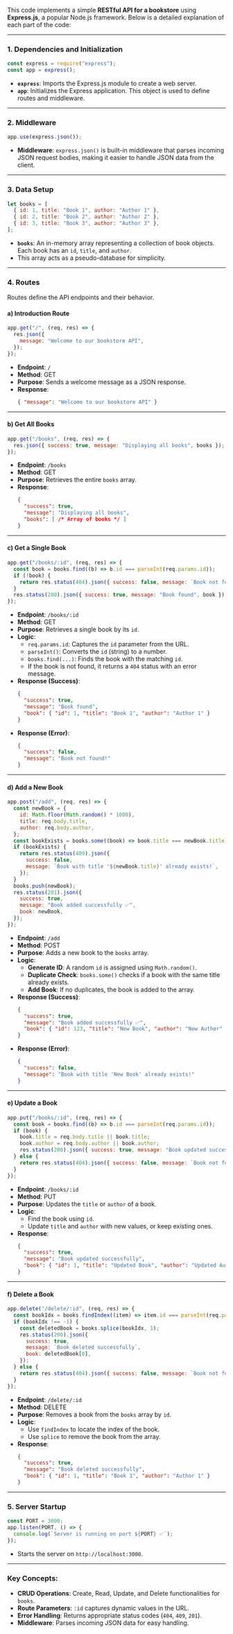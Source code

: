 This code implements a simple **RESTful API for a bookstore** using **Express.js**, a popular Node.js framework. Below is a detailed explanation of each part of the code:

---

### 1. **Dependencies and Initialization**
```javascript
const express = require("express");
const app = express();
```
- **`express`**: Imports the Express.js module to create a web server.
- **`app`**: Initializes the Express application. This object is used to define routes and middleware.

---

### 2. **Middleware**
```javascript
app.use(express.json());
```
- **Middleware**: `express.json()` is built-in middleware that parses incoming JSON request bodies, making it easier to handle JSON data from the client.

---

### 3. **Data Setup**
```javascript
let books = [
  { id: 1, title: "Book 1", author: "Author 1" },
  { id: 2, title: "Book 2", author: "Author 2" },
  { id: 3, title: "Book 3", author: "Author 3" },
];
```
- **`books`**: An in-memory array representing a collection of book objects. Each book has an `id`, `title`, and `author`.
- This array acts as a pseudo-database for simplicity.

---

### 4. **Routes**
Routes define the API endpoints and their behavior.

#### a) **Introduction Route**
```javascript
app.get("/", (req, res) => {
  res.json({
    message: "Welcome to our bookstore API",
  });
});
```
- **Endpoint**: `/`
- **Method**: GET
- **Purpose**: Sends a welcome message as a JSON response.
- **Response**: 
  ```json
  { "message": "Welcome to our bookstore API" }
  ```

---

#### b) **Get All Books**
```javascript
app.get("/books", (req, res) => {
  res.json({ success: true, message: "Displaying all books", books });
});
```
- **Endpoint**: `/books`
- **Method**: GET
- **Purpose**: Retrieves the entire `books` array.
- **Response**: 
  ```json
  {
    "success": true,
    "message": "Displaying all books",
    "books": [ /* Array of books */ ]
  }
  ```

---

#### c) **Get a Single Book**
```javascript
app.get("/books/:id", (req, res) => {
  const book = books.find((b) => b.id === parseInt(req.params.id));
  if (!book) {
    return res.status(404).json({ success: false, message: `Book not found!` });
  }
  res.status(200).json({ success: true, message: "Book found", book });
});
```
- **Endpoint**: `/books/:id`
- **Method**: GET
- **Purpose**: Retrieves a single book by its `id`.
- **Logic**:
  - `req.params.id`: Captures the `id` parameter from the URL.
  - `parseInt()`: Converts the `id` (string) to a number.
  - `books.find(...)`: Finds the book with the matching `id`.
  - If the book is not found, it returns a `404` status with an error message.
- **Response (Success)**:
  ```json
  {
    "success": true,
    "message": "Book found",
    "book": { "id": 1, "title": "Book 1", "author": "Author 1" }
  }
  ```
- **Response (Error)**:
  ```json
  {
    "success": false,
    "message": "Book not found!"
  }
  ```

---

#### d) **Add a New Book**
```javascript
app.post("/add", (req, res) => {
  const newBook = {
    id: Math.floor(Math.random() * 1000),
    title: req.body.title,
    author: req.body.author,
  };
  const bookExists = books.some((book) => book.title === newBook.title);
  if (bookExists) {
    return res.status(409).json({
      success: false,
      message: `Book with title '${newBook.title}' already exists!`,
    });
  }
  books.push(newBook);
  res.status(201).json({
    success: true,
    message: "Book added successfully ✅",
    book: newBook,
  });
});
```
- **Endpoint**: `/add`
- **Method**: POST
- **Purpose**: Adds a new book to the `books` array.
- **Logic**:
  - **Generate ID**: A random `id` is assigned using `Math.random()`.
  - **Duplicate Check**: `books.some()` checks if a book with the same title already exists.
  - **Add Book**: If no duplicates, the book is added to the array.
- **Response (Success)**:
  ```json
  {
    "success": true,
    "message": "Book added successfully ✅",
    "book": { "id": 123, "title": "New Book", "author": "New Author" }
  }
  ```
- **Response (Error)**:
  ```json
  {
    "success": false,
    "message": "Book with title 'New Book' already exists!"
  }
  ```

---

#### e) **Update a Book**
```javascript
app.put("/books/:id", (req, res) => {
  const book = books.find((b) => b.id === parseInt(req.params.id));
  if (book) {
    book.title = req.body.title || book.title;
    book.author = req.body.author || book.author;
    res.status(200).json({ success: true, message: "Book updated successfully", book });
  } else {
    return res.status(404).json({ success: false, message: `Book not found!` });
  }
});
```
- **Endpoint**: `/books/:id`
- **Method**: PUT
- **Purpose**: Updates the `title` or `author` of a book.
- **Logic**:
  - Find the book using `id`.
  - Update `title` and `author` with new values, or keep existing ones.
- **Response**:
  ```json
  {
    "success": true,
    "message": "Book updated successfully",
    "book": { "id": 1, "title": "Updated Book", "author": "Updated Author" }
  }
  ```

---

#### f) **Delete a Book**
```javascript
app.delete("/delete/:id", (req, res) => {
  const bookIdx = books.findIndex((item) => item.id === parseInt(req.params.id));
  if (bookIdx !== -1) {
    const deletedBook = books.splice(bookIdx, 1);
    res.status(200).json({
      success: true,
      message: `Book deleted successfully`,
      book: deletedBook[0],
    });
  } else {
    return res.status(404).json({ success: false, message: `Book not found!` });
  }
});
```
- **Endpoint**: `/delete/:id`
- **Method**: DELETE
- **Purpose**: Removes a book from the `books` array by `id`.
- **Logic**:
  - Use `findIndex` to locate the index of the book.
  - Use `splice` to remove the book from the array.
- **Response**:
  ```json
  {
    "success": true,
    "message": "Book deleted successfully",
    "book": { "id": 1, "title": "Book 1", "author": "Author 1" }
  }
  ```

---

### 5. **Server Startup**
```javascript
const PORT = 3000;
app.listen(PORT, () => {
  console.log(`Server is running on port ${PORT} ✅`);
});
```
- Starts the server on `http://localhost:3000`.

---

### Key Concepts:
- **CRUD Operations**: Create, Read, Update, and Delete functionalities for `books`.
- **Route Parameters**: `:id` captures dynamic values in the URL.
- **Error Handling**: Returns appropriate status codes (`404`, `409`, `201`).
- **Middleware**: Parses incoming JSON data for easy handling.